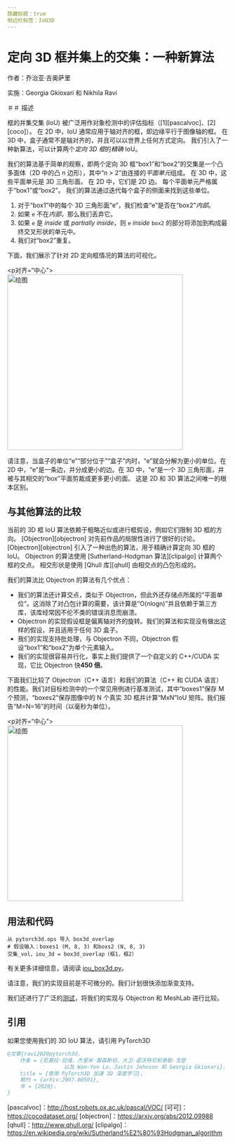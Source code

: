 ```yaml
---
隐藏标题：true
侧边栏标签：IoU3D
---
```


# 定向 3D 框并集上的交集：一种新算法

作者：乔治亚·吉奥萨里

实施：Georgia Gkioxari 和 Nikhila Ravi

＃＃ 描述

框的并集交集 (IoU) 被广泛用作对象检测中的评估指标（[1][pascalvoc]、[2][coco]）。
在 2D 中，IoU 通常应用于轴对齐的框，即边缘平行于图像轴的框。
在 3D 中，盒子通常不是轴对齐的，并且可以以世界上任何方式定向。
我们引入了一种新算法，可以计算两个*定向 3D 框*的*精确* IoU。

我们的算法基于简单的观察，即两个定向 3D 框“box1”和“box2”的交集是一个凸多面体（2D 中的凸 n 边形），其中“n > 2”由连接的*平面单元*组成。
在 3D 中，这些平面单元是 3D 三角形面。
在 2D 中，它们是 2D 边。
每个平面单元严格属于“box1”或“box2”。
我们的算法通过迭代每个盒子的侧面来找到这些单位。

1. 对于“box1”中的每个 3D 三角形面“e”，我们检查“e”是否在“box2”*内部*。
2. 如果 `e` 不在*内部*，那么我们丢弃它。
3. 如果 `e` 是 *inside* 或 *partially inside*，则 `e` *inside* `box2` 的部分将添加到构成最终交叉形状的单元中。
4. 我们对“box2”重复。

下面，我们展示了针对 2D 定向框情况的算法的可视化。

<p对齐=“中心”>
<img src="assets/iou3d.gif" alt="绘图" width="400"/>
</p>

请注意，当盒子的单位“e”“部分位于”“盒子”内时，“e”就会分解为更小的单位。在 2D 中，“e”是一条边，并分成更小的边。在 3D 中，“e”是一个 3D 三角形面，并被与其相交的“box”平面剪裁成更多更小的面。
这是 2D 和 3D 算法之间唯一的根本区别。

## 与其他算法的比较

当前的 3D 框 IoU 算法依赖于粗略近似或进行框假设，例如它们限制 3D 框的方向。
[Objectron][objectron] 对先前作品的局限性进行了很好的讨论。
[Objectron][objectron] 引入了一种出色的算法，用于精确计算定向 3D 框的 IoU。
Objectron 的算法使用 [Sutherland-Hodgman 算法][clipalgo] 计算两个框的交点。
相交形状是使用 [Qhull 库][qhull] 由相交点的凸包形成的。

我们的算法比 Objectron 的算法有几个优点：

* 我们的算法还计算交点，类似于 Objectron，但此外还存储点所属的“平面单位”。这消除了对凸包计算的需要，该计算是“O(nlogn)”并且依赖于第三方库，该库经常因不伦不类的错误消息而崩溃。
* Objectron 的实现假设框是偏离轴对齐的旋转。我们的算法和实现没有做出这样的假设，并且适用于任何 3D 盒子。
* 我们的实现支持批处理，与 Objectron 不同，Objectron 假设“box1”和“box2”为单个元素输入。
* 我们的实现很容易并行化，事实上我们提供了一个自定义的 C++/CUDA 实现，它比 Objectron 快**450 倍**。

下面我们比较了 Objectron（C++ 语言）和我们的算法（C++ 和 CUDA 语言）的性能。我们对目标检测中的一个常见用例进行基准测试，其中“boxes1”保存 M 个预测，“boxes2”保存图像中的 N 个真实 3D 框并计算“MxN”IoU 矩阵。我们报告“M=N=16”的时间（以毫秒为单位）。

<p对齐=“中心”>
<img src="assets/iou3d_comp.png" alt="绘图" width="400"/>
</p>

## 用法和代码

````蟒蛇
从 pytorch3d.ops 导入 box3d_overlap
# 假设输入：boxes1 (M, 8, 3) 和boxs2 (N, 8, 3)
交集_vol，iou_3d = box3d_overlap（框1，框2）
````

有关更多详细信息，请阅读 [iou_box3d.py](https://github.com/facebookresearch/pytorch3d/blob/main/pytorch3d/ops/iou_box3d.py)。

请注意，我们的实现目前是不可微分的。我们计划很快添加渐变支持。

我们还进行了广泛的[测试](https://github.com/facebookresearch/pytorch3d/blob/main/tests/test_iou_box3d.py)，将我们的实现与 Objectron 和 MeshLab 进行比较。


## 引用

如果您使用我们的 3D IoU 算法，请引用 PyTorch3D

````bibtex
@文章{ravi2020pytorch3d，
    作者 = {尼基拉·拉维、杰里米·雷森斯坦、大卫·诺沃特尼和泰勒·戈登
                  以及 Wan-Yen Lo、Justin Johnson 和 Georgia Gkioxari}，
    title = {使用 PyTorch3D 加速 3D 深度学习}，
    期刊 = {arXiv:2007.08501},
    年 = {2020}，
}
````

[pascalvoc]：http://host.robots.ox.ac.uk/pascal/VOC/
[可可]：https://cocodataset.org/
[objectron]：https://arxiv.org/abs/2012.09988
[qhull]：http://www.qhull.org/
[clipalgo]：https://en.wikipedia.org/wiki/Sutherland%E2%80%93Hodgman_algorithm
